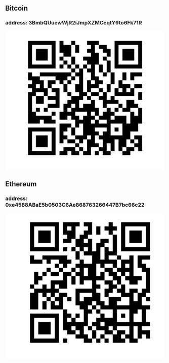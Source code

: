 ## Bitcoin
### address: 3BmbQUuewWjR2iJmpXZMCeqtY9to6Fk71R
![bitcoin-binance](../pics/bitcoin-binance.jpeg)

## Ethereum
### address: 0xe4588ABaE5b0503C6Ae868763266447B7bc66c22

![ethereum-binance](../pics/ethereum-binance.jpeg)